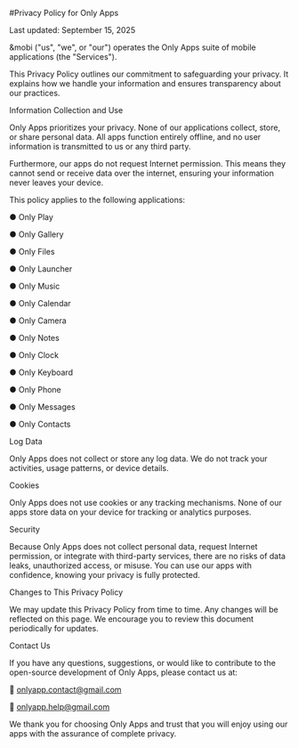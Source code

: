 #Privacy Policy for Only Apps

Last updated: September 15, 2025

&mobi ("us", "we", or "our") operates the Only Apps suite of mobile applications (the "Services").

This Privacy Policy outlines our commitment to safeguarding your privacy. It explains how we handle your information and ensures transparency about our practices.

Information Collection and Use

Only Apps prioritizes your privacy. None of our applications collect, store, or share personal data. All apps function entirely offline, and no user information is transmitted to us or any third party.

Furthermore, our apps do not request Internet permission. This means they cannot send or receive data over the internet, ensuring your information never leaves your device.

This policy applies to the following applications:

● Only Play

● Only Gallery

● Only Files

● Only Launcher

● Only Music

● Only Calendar

● Only Camera

● Only Notes

● Only Clock

● Only Keyboard

● Only Phone

● Only Messages

● Only Contacts

Log Data

Only Apps does not collect or store any log data. We do not track your activities, usage patterns, or device details.

Cookies

Only Apps does not use cookies or any tracking mechanisms. None of our apps store data on your device for tracking or analytics purposes.

Security

Because Only Apps does not collect personal data, request Internet permission, or integrate with third-party services, there are no risks of data leaks, unauthorized access, or misuse. You can use our apps with confidence, knowing your privacy is fully protected.

Changes to This Privacy Policy

We may update this Privacy Policy from time to time. Any changes will be reflected on this page. We encourage you to review this document periodically for updates.

Contact Us

If you have any questions, suggestions, or would like to contribute to the open-source development of Only Apps, please contact us at:

📧 onlyapp.contact@gmail.com

📧 onlyapp.help@gmail.com

We thank you for choosing Only Apps and trust that you will enjoy using our apps with the assurance of complete privacy.
